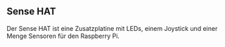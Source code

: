 ## Sense HAT

Der Sense HAT ist eine Zusatzplatine mit LEDs, einem Joystick und einer Menge Sensoren für den Raspberry Pi.